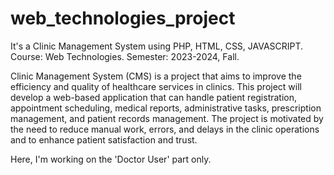 # web_technologies_project
It's a Clinic Management System using PHP, HTML, CSS, JAVASCRIPT. Course: Web Technologies. Semester: 2023-2024, Fall.

Clinic Management System (CMS) is a project that aims to improve the efficiency and quality of healthcare services in clinics. This project will develop a web-based application that can handle patient registration, appointment scheduling, medical reports, administrative tasks, prescription management, and patient records management. The project is motivated by the need to reduce manual work, errors, and delays in the clinic operations and to enhance patient satisfaction and trust.

Here, I'm working on the 'Doctor User' part only.
